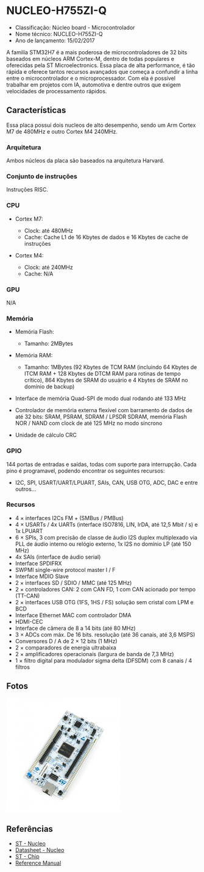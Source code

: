 # NUCLEO-H755ZI-Q

- Classificação: Núcleo board - Microcontrolador
- Nome técnico: NUCLEO-H755ZI-Q
- Ano de lançamento: 15/02/2017

A familía STM32H7 é a mais poderosa de microcontroladores de 32 bits baseados em núcleos ARM Cortex-M, dentro de todas populares e oferecidas pela ST Microelectronics.
Essa placa de alta performance, é tão rápida e oferece tantos recursos avançados que começa a confundir a linha entre o microcontrolador e o microprocessador. Com ela é possível trabalhar em projetos com IA, automotiva e dentre outros que exigem velocidades de processamento rápidos.

## Características

Essa placa possuí dois nucleos de alto desempenho, sendo um Arm Cortex M7 de 480MHz e outro Cortex M4 240MHz.

### Arquitetura

Ambos núcleos da placa são baseados na arquitetura Harvard.

### Conjunto de instruções

Instruções RISC.

### CPU

- Cortex M7:
  - Clock: até 480MHz
  - Cache: Cache L1 de 16 Kbytes de dados e 16 Kbytes de cache de instruções

- Cortex M4:
  - Clock: até 240MHz
  - Cache: N/A

### GPU

N/A 

### Memória

- Memória Flash:
  - Tamanho: 2MBytes

- Memória RAM:
  - Tamanho: 1MBytes (92 Kbytes de TCM RAM (incluindo 64 Kbytes de ITCM RAM + 128 Kbytes de DTCM RAM para rotinas de tempo crítico), 864 Kbytes de SRAM do usuário e 4 Kbytes de SRAM no domínio de backup)

- Interface de memória Quad-SPI de modo dual rodando até 133 MHz
- Controlador de memória externa flexível com barramento de dados de até 32 bits: SRAM, PSRAM, SDRAM / LPSDR SDRAM, memória Flash NOR / NAND com clock de até 125 MHz no modo síncrono
- Unidade de cálculo CRC

### GPIO

144 portas de entradas e saídas, todas com suporte para interrupção. Cada pino é programavel, podendo encontrar os seguintes recursos:

- I2C, SPI, USART/UART/LPUART, SAIs, CAN, USB OTG, ADC, DAC e entre outros...

### Recursos

- 4 × interfaces I2Cs FM + (SMBus / PMBus)
- 4 × USARTs / 4x UARTs (interface ISO7816, LIN, IrDA, até 12,5 Mbit / s) e 1x LPUART
- 6 × SPIs, 3 com precisão de classe de áudio I2S duplex multiplexado via PLL de áudio interno ou relógio externo, 1x I2S no domínio LP (até 150 MHz)
- 4x SAIs (interface de áudio serial)
- Interface SPDIFRX
- SWPMI single-wire protocol master I / F
- Interface MDIO Slave
- 2 × interfaces SD / SDIO / MMC (até 125 MHz)
- 2 × controladores CAN: 2 com CAN FD, 1 com CAN acionado por tempo (TT-CAN)
- 2 × interfaces USB OTG (1FS, 1HS / FS) solução sem cristal com LPM e BCD
- Interface Ethernet MAC com controlador DMA
- HDMI-CEC
- Interface de câmera de 8 a 14 bits (até 80 MHz)
- 3 × ADCs com máx. De 16 bits. resolução (até 36 canais, até 3,6 MSPS)
- Conversores D / A de 2 × 12 bits (1 MHz)
- 2 × comparadores de energia ultrabaixa
- 2 × amplificadores operacionais (largura de banda de 7,3 MHz)
- 1 × filtro digital para modulador sigma delta (DFSDM) com 8 canais / 4 filtros

## Fotos

![Nucleo](imgs/Nucleo.jpg)

## Referências

- [ST - Nucleo](https://www.st.com/en/evaluation-tools/nucleo-h755zi-q.html)
- [Datasheet - Nucleo](https://www.st.com/resource/en/user_manual/dm00499171-stm32h7-nucleo144-boards-mb1363-stmicroelectronics.pdf)
- [ST - Chip](https://www.st.com/en/microcontrollers-microprocessors/stm32h755zi.html)
- [Reference Manual](https://www.st.com/resource/en/reference_manual/dm00176879-stm32h745755-and-stm32h747757-advanced-armbased-32bit-mcus-stmicroelectronics.pdf)
